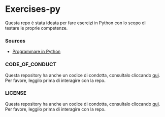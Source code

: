# Exercises-py
Questa repo è stata ideata per fare esercizi in Python con lo scopo di testare le proprie competenze. 

### Sources
- [Programmare in Python](https://www.programmareinpython.it/esercizi-python/)

### CODE_OF_CONDUCT
Questa repository ha anche un codice di condotta, consultalo cliccando [qui](https://github.com/oss-python/Exercises-py/blob/master/CODE_OF_CONDUCT.md).
Per favore, leggilo prima di interagire con la repo.

### LICENSE
Questa repository ha anche un codice di condotta, consultalo cliccando [qui](https://github.com/oss-python/Exercises-py/blob/master/LICENSE.md).
Per favore, leggilo prima di interagire con la repo.
